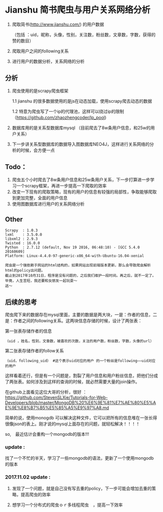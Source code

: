 # Jianshu 简书爬虫与用户关系网络分析
1. 爬取简书(http://www.jianshu.com/)  的用户数据

   （包括 ：uid，昵称，头像，性别，关注数，粉丝数，文章数，字数，获得的赞的数目）
2. 爬取用户之间的following关系
3. 进行用户的数据分析，关系网络的分析


## 分析
1. 爬虫使用的是scrapy爬虫框架

    1.1 jianshu 的很多数据使用的是js在动态加载，使用scrapy爬去动态的数据

    1.2 特意为爬虫写了一个ip的代理池，这样可以绕过ip的限制（https://github.com/zhaozhengcoder/Ip_pool)
2. 数据库用的是关系型数据库mysql （目前爬去了8w条用户信息，和25w的用户关系）
3. 下一步讲关系型数据库的数据导入图数据库NEO4J，这样进行关系网络的分析的时候，会方便一点


## Todo：
1. 爬虫五个小时爬去了8w条用户信息和25w条用户关系，下一步打算进一步学习一个scrapy框架，再进一步提高一下爬取的效率
2. 改变一下现有的爬取策略，现有的用户的信息有较强的局部性，争取能够爬取到更加完整，全面的用户信息
3. 使用图数据库进行用户的关系网络分析


## Other 
```
Scrapy  : 1.0.3
lxml    : 3.5.0.0
libxml2 : 2.9.3
Twisted : 16.0.0
Python  : 2.7.12 (default, Nov 19 2016, 06:48:10) - [GCC 5.4.0 20160609]
Platform: Linux-4.4.0-97-generic-x86_64-with-Ubuntu-16.04-xenial

爬虫是一个强依赖于网站的html结构的，如果网站出现前端版本更新，那么会导致爬虫解析html的policy出问题。
截止到2017年10月31日，程序是没有问题的，之后我们维护一段时间。再之后，就不一定了。
毕竟，人生苦短，我还要和女朋友一起玩耍～ 
逃～
```


## 后续的思考
爬虫爬下来的数据存在mysql里面，主要的数据是两大块，一是：作者的信息，二是：作者之间的following关系。这两块信息存储的时候，设计了两张表：

第一张表存储作者的信息
```
（uid ，姓名，性别，文章数，被喜欢的次数，关注的用户数，粉丝数，字数，头像的url）
```
第二张表存储作者的follow关系
```
（uid，following_uid） #这个表示uid对应的用户 的一个粉丝是following——uid对应的用户
```

这样看着还行，但是有一个问题是，割裂了用户信息和用户粉丝信息，把他们分成了两张表。如何涉及到这样的查询的时候，就必然需要大量的join操作。

在github上面看见这位大哥的分析，很好 ：https://github.com/StevenSLXie/Tutorials-for-Web-Developers/blob/master/MongoDB%20%E6%9E%81%E7%AE%80%E5%AE%9E%E8%B7%B5%E5%85%A5%E9%97%A8.md

简单的说，使用monogdb 可以解决这种文件，它可以把所有的信息堆在一张长得很像json的表上。刚才说的mysql上面存在的问题，就轻松解决！！！！　

so,　最近估计会重构一个mongodb的版本!!!

### update :
找了一个不忙的半天，学习了一些mongodb的语法，更新了一个使用mongodb的版本

### 2017.11.02  update :
1. 发现了一个问题，就是自己没有写去重的policy，下一步可能会增加去重的策略，提高爬虫的效率

2. 想学习一个分布式的爬虫ｏｒ多线程爬虫　，提高一下效率

